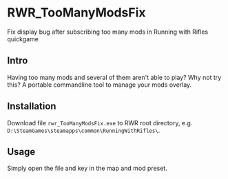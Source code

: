 # RWR_TooManyModsFix
Fix display bug after subscribing too many mods in Running with Rifles quickgame

## Intro 
Having too many mods and several of them aren't able to play?
Why not try this?
A portable commandline tool to manage your mods overlay.

## Installation


Download file `rwr_TooManyModsFix.exe` to RWR root directory, e.g. `D:\SteamGames\steamapps\common\RunningWithRifles\`.

## Usage

Simply open the file and key in the map and mod preset.
